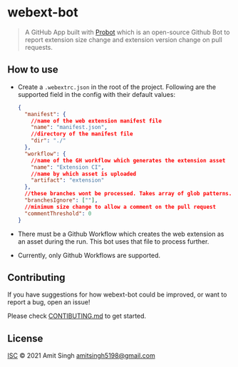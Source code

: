 # webext-bot

> A GitHub App built with [Probot](https://github.com/probot/probot) which is an open-source Github Bot to report extension size change and extension version change on pull requests.

## How to use

- Create a `.webextrc.json` in the root of the project. Following are the supported field in the config with their default values:

  ```json
  {
    "manifest": {
      //name of the web extension manifest file
      "name": "manifest.json",
      //directory of the manifest file
      "dir": "./"
    },
    "workflow": {
      //name of the GH workflow which generates the extension asset
      "name": "Extension CI",
      //name by which asset is uploaded
      "artifact": "extension"
    },
    //these branches wont be processed. Takes array of glob patterns. Eg. ["dependabot/**"]
    "branchesIgnore": [""],
    //minimum size change to allow a comment on the pull request
    "commentThreshold": 0
  }
  ```

- There must be a Github Workflow which creates the web extension as an asset during the run. This bot uses that file to process further.

- Currently, only Github Workflows are supported.

## Contributing

If you have suggestions for how webext-bot could be improved, or want to report a bug, open an issue!

Please check [CONTIBUTING.md](https://github.com/amitsingh-007/webext-bot/blob/main/CONTRIBUTING.md) to get started.

## License

[ISC](LICENSE) © 2021 Amit Singh <amitsingh5198@gmail.com>
